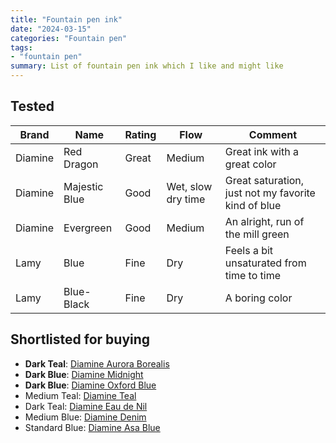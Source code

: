 ```yaml
---
title: "Fountain pen ink"
date: "2024-03-15"
categories: "Fountain pen"
tags:
- "fountain pen"
summary: List of fountain pen ink which I like and might like
---
```


## Tested

| **Brand** | **Name**      | **Rating** | **Flow**           | **Comment**                                         |
|-----------|---------------|------------|--------------------|-----------------------------------------------------|
| Diamine   | Red Dragon    | Great      | Medium             | Great ink with a great color                        |
| Diamine   | Majestic Blue | Good       | Wet, slow dry time | Great saturation, just not my favorite kind of blue |
| Diamine   | Evergreen     | Good       | Medium             | An alright, run of the mill green                   |
| Lamy      | Blue          | Fine       | Dry                | Feels a bit unsaturated from time to time           |
| Lamy      | Blue-Black    | Fine       | Dry                | A boring color                                      |


## Shortlisted for buying


* **Dark Teal**: [Diamine Aurora Borealis](https://mountainofink.com/blog/diamine-aurora-borealis)
* **Dark Blue**: [Diamine Midnight](https://mountainofink.com/blog/diamine-midnight)
* **Dark Blue**: [Diamine Oxford Blue](https://mountainofink.com/blog/diamine-oxford-blue)
* Medium Teal: [Diamine Teal](https://mountainofink.com/blog/diamine-teal)
* Dark Teal: [Diamine Eau de Nil](https://mountainofink.com/blog/diamine-eau-de-nil)
* Medium Blue: [Diamine Denim](https://mountainofink.com/blog/diamine-denim)
* Standard Blue: [Diamine Asa Blue](https://mountainofink.com/blog/diamine-asa-blue)
